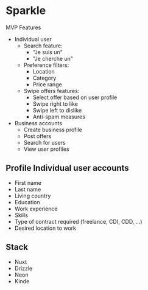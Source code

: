 # Sparkle

MVP Features
- Individual user
  - Search feature:
    - "Je suis un"
    - "Je cherche un"
  - Preference filters:
    - Location
    - Category
    - Price range
  - Swipe offers features:
    - Select offer based on user profile
    - Swipe right to like
    - Swipe left to dislike
    - Anti-spam measures
- Business accounts
  - Create business profile
  - Post offers
  - Search for users
  - View user profiles

## Profile Individual user accounts
- First name
- Last name
- Living country 
- Education
- Work experience
- Skills
- Type of contract required (freelance, CDI, CDD, ...)
- Desired location to work


## Stack
- Nuxt
- Drizzle
- Neon
- Kinde
